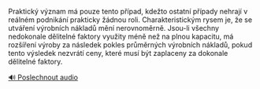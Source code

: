
Praktický význam má pouze tento případ, kdežto ostatní případy nehrají v reálném podnikání prakticky žádnou roli. Charakteristickým rysem je, že se utváření výrobních nákladů mění nerovnoměrně. Jsou-li všechny nedokonale dělitelné faktory využity méně než na plnou kapacitu, má rozšíření výroby za následek pokles průměrných výrobních nákladů, pokud tento výsledek nezvrátí ceny, které musí být zaplaceny za dokonale dělitelné faktory.

[🔊 Poslechnout audio](/data/7-paragraphs/audio/chapter_62/para_005-Praktick-vznam-m-pouze-tento-ppad-kdeto-ost.mp3)
